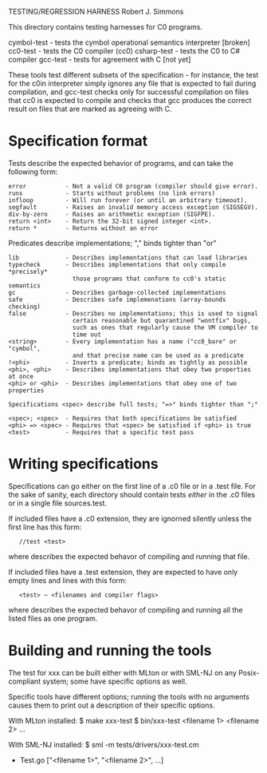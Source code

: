 TESTING/REGRESSION HARNESS
Robert J. Simmons

This directory contains testing harnesses for C0 programs.

cymbol-test - tests the cymbol operational semantics interpreter [broken]
cc0-test    - tests the C0 compiler (cc0)
csharp-test - tests the C0 to C# compiler
gcc-test    - tests for agreement with C [not yet]

These tools test different subsets of the specification - for instance, the 
test for the c0in interpreter simply ignores any file that is expected to fail 
during compilation, and gcc-test checks only for successful compilation on 
files that cc0 is expected to compile and checks that gcc produces the correct 
result on files that are marked as agreeing with C.

Specification format
===============================================================================

Tests <test> describe the expected behavior of programs, and can take 
the following form: 

```
error           - Not a valid C0 program (compiler should give error).
runs            - Starts without problems (no link errors)
infloop         - Will run forever (or until an arbitrary timeout).
segfault        - Raises an invalid memory access exception (SIGSEGV).
div-by-zero     - Raises an arithmetic exception (SIGFPE).
return <int>    - Return the 32-bit signed integer <int>.
return *        - Returns without an error
```

Predicates <phi> describe implementations; "," binds tighter than "or"

```
lib             - Describes implementations that can load libraries
typecheck       - Describes implementations that only compile *precisely*
                  those programs that conform to cc0's static semantics
gc              - Describes garbage-collected implementations
safe            - Describes safe implemenations (array-bounds checking)
false           - Describes no implementations; this is used to signal
                  certain reasonable but quarantined "wontfix" bugs,
                  such as ones that regularly cause the VM compiler to
                  time out
<string>        - Every implementation has a name ("cc0_bare" or "cymbol",
                  and that precise name can be used as a predicate
!<phi>          - Inverts a predicate; binds as tightly as possible
<phi>, <phi>    - Describes implementations that obey two properties at once
<phi> or <phi>  - Describes implementations that obey one of two properties

Specifications <spec> describe full tests; "=>" binds tighter than ";"

<spec>; <spec>  - Requires that both specifications be satisfied
<phi> => <spec> - Requires that <spec> be satisfied if <phi> is true
<test>          - Requires that a specific test pass
```

Writing specifications
===============================================================================

Specifications can go either on the first line of a .c0 file or in a .test
file. For the sake of sanity, each directory should contain tests *either*
in the .c0 files or in a single file sources.test.

If included files have a .c0 extension, they are ignorned silently unless the 
first line has this form:
 
```
   //test <test>
```

where <spec> describes the expected behavor of compiling and running that file.

If included files have a .test extension, they are expected to have only empty
lines and lines with this form:

```
   <test> ~ <filenames and compiler flags>
```

where <spec> describes the expected behavor of compiling and running all the
listed files as one program.

Building and running the tools
===============================================================================

The test for xxx can be built either with MLton or with SML-NJ on any Posix-
compliant system; some have specific options as well.

Specific tools have different options; running the tools with no arguments 
causes them to print out a description of their specific options.

With MLton installed:
$ make xxx-test
$ bin/xxx-test <filename 1> <filename 2> ...

With SML-NJ installed:
$ sml -m tests/drivers/xxx-test.cm
- Test.go ["<filename 1>", "<filename 2>", ...]

